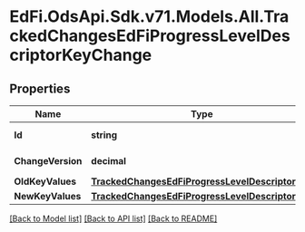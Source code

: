 # EdFi.OdsApi.Sdk.v71.Models.All.TrackedChangesEdFiProgressLevelDescriptorKeyChange

## Properties

Name | Type | Description | Notes
------------ | ------------- | ------------- | -------------
**Id** | **string** | Resource identifier | [optional] 
**ChangeVersion** | **decimal** | Change version | [optional] 
**OldKeyValues** | [**TrackedChangesEdFiProgressLevelDescriptorKey**](TrackedChangesEdFiProgressLevelDescriptorKey.md) |  | [optional] 
**NewKeyValues** | [**TrackedChangesEdFiProgressLevelDescriptorKey**](TrackedChangesEdFiProgressLevelDescriptorKey.md) |  | [optional] 

[[Back to Model list]](../README.md#documentation-for-models) [[Back to API list]](../README.md#documentation-for-api-endpoints) [[Back to README]](../README.md)

